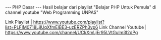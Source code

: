 --- PHP Dasar ---
Hasil belajar dari playlist "Belajar PHP Untuk Pemula" di channel youtube "Web Programming UNPAS"

Link Playlist | https://www.youtube.com/playlist?list=PLFIM0718LjIUqXfmEIBE3-uzERZPh3vp6
Link Channel Youtube | https://www.youtube.com/channel/UCkXmLjEr95LVtGuIm3l2dPg
